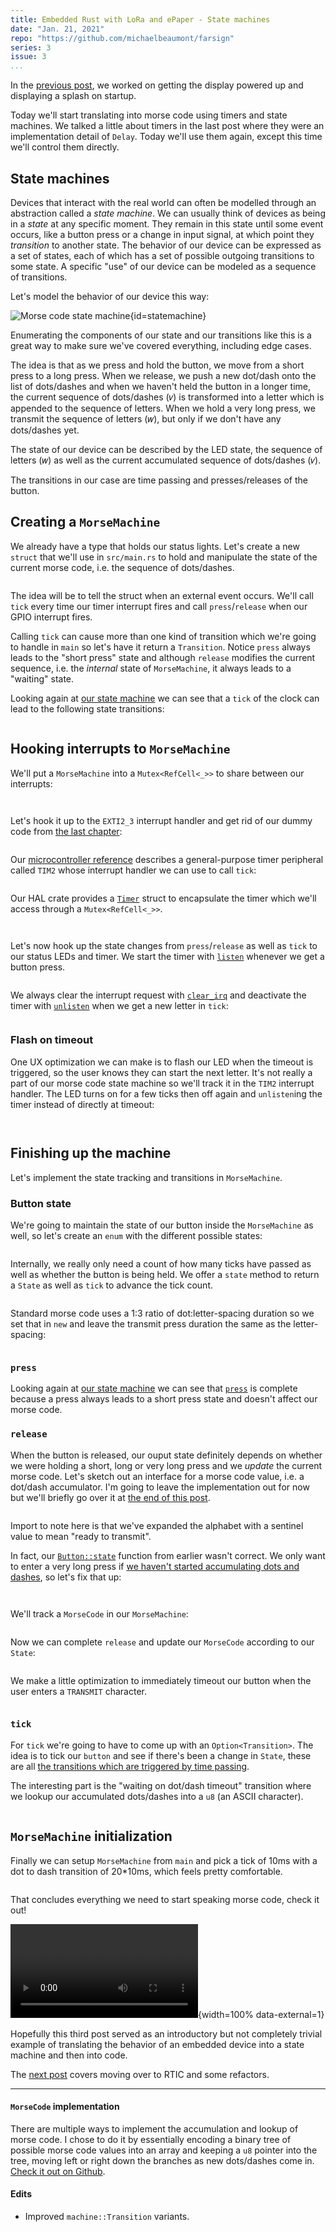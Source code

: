 ```yaml
---
title: Embedded Rust with LoRa and ePaper - State machines
date: "Jan. 21, 2021"
repo: "https://github.com/michaelbeaumont/farsign"
series: 3
issue: 3
...
```


[previous]: embedded-rust-with-lorawan-and-epaper-2
[discovery-board]: https://www.st.com/en/evaluation-tools/b-l072z-lrwan1.html "Discovery board"
[repo]: https://github.com/michaelbeaumont/farsign
[discovery-manual]: https://www.st.com/resource/en/user_manual/dm00329995-discovery-kit-for-lorawan-sigfox-and-lpwan-protocols-with-stm32l0-stmicroelectronics.pdf "discovery board manual"
[uc-datasheet]: https://www.st.com/resource/en/datasheet/stm32l072v8.pdf "Microcontroller datasheet"
[uc-reference]: https://www.st.com/resource/en/reference_manual/dm00108281-ultralowpower-stm32l0x2-advanced-armbased-32bit-mcus-stmicroelectronics.pdf "Microcontroller reference manual"
[embedded-book]: https://rust-embedded.github.io/book
[epaper-page]: https://www.waveshare.com/product/displays/e-paper/epaper-2/2.9inch-e-paper-module-b.htm
[epaper-wiki]: https://www.waveshare.com/wiki/2.9inch_e-Paper_Module_(B)
[epaper-datasheet]: https://www.waveshare.com/wiki/File:2.9inch-e-paper-b-specification.pdf
[epd-waveshare]: https://github.com/caemor/epd-waveshare
[module-datasheet]: https://wireless.murata.com/pub/RFM/data/type_abz.pdf
[next]: embedded-rust-with-lorawan-and-epaper-4

In the [previous post][previous], we worked on getting the display powered up
and displaying a splash on startup.

Today we'll start translating into morse code using timers and state machines.
We talked a little about timers in the last post where they were an
implementation detail of `Delay`. Today we'll use them again, except this time we'll
control them directly.

## State machines

Devices that interact with the real world can often be modelled through an
abstraction called a _state machine_. We can usually think of devices
as being in a _state_ at any specific moment. They remain in this state until
some event occurs, like a button press or a change in input signal, at which
point they _transition_ to another state. The behavior of our device can be expressed
as a set of states, each of which has a set of possible outgoing transitions to some
state. A specific "use" of our device can be modeled as a sequence of
transitions.

Let's model the behavior of our device this way:

![Morse code state machine](media/statemachine.svg){id=statemachine}

Enumerating the components of our state and our transitions like this is a
great way to make sure we've covered everything, including edge cases.

The idea is that as we press and hold the button, we move from a short press to a long
press. When we release, we push a new dot/dash onto the list of dots/dashes and when we
haven't held the button in a longer time, the
current sequence of dots/dashes (𝑣) is transformed into a letter which is appended to
the sequence of letters. When we hold a very long press, we transmit the sequence of
letters (𝑤), but only if we don't have any dots/dashes yet.

The state of our device can be described by the LED state, the sequence of letters (𝑤)
as well as the current accumulated sequence of dots/dashes (𝑣).

The transitions in our case are time passing and presses/releases of the button.

## Creating a `MorseMachine`

We already have a type that holds our status lights. Let's create a new `struct`
that we'll use in `src/main.rs` to hold and manipulate the state of the current morse code,
i.e. the sequence of dots/dashes.

```{uri="src/machine.rs" ref=v3_machine_skel .rust}

```

The idea will be to tell the struct when an external event occurs.
We'll call `tick` every time our timer
interrupt fires and call `press`/`release` when our GPIO interrupt fires.

Calling `tick` can cause more than one kind of transition which we're going to
handle in `main` so let's have it return a `Transition`. Notice `press` always
leads to the "short press" state and although `release` modifies the current sequence,
i.e. the _internal_ state of `MorseMachine`, it always leads to a "waiting" state.

Looking again at [our state machine](#statemachine) we can see that a `tick` of
the clock can lead to the following state transitions:

```{uri="src/machine.rs" ref=v3_add_statechange diff=^! chunk=0 .rust}

```

## Hooking interrupts to `MorseMachine`

We'll put a `MorseMachine` into a `Mutex<RefCell<_>>` to share between our
interrupts:

```{uri="src/main.rs" ref=v3_machine_skel_main chunk=1 diff=^! .rust}

```

```{uri="src/main.rs" ref=v3_machine_skel_main chunk=3 diff=^! .rust}

```

Let's hook it up to the `EXTI2_3` interrupt handler and get rid of our
dummy code from [the last chapter][previous]:

```{uri="src/main.rs" ref=v3_machine_skel_main chunk=5 diff=^! .rust}

```

Our [microcontroller reference][uc-reference] describes a general-purpose
timer peripheral called `TIM2` whose interrupt handler we can use to call
`tick`:

```{uri="src/main.rs" ref=v3_machine_skel_main diff=^! chunk=4 .rust}

```

Our HAL crate provides a
[`Timer`](https://docs.rs/stm32l0xx-hal/0.6.2/stm32l0xx_hal/timer/struct.Timer.html)
struct to encapsulate the timer which we'll access through a `Mutex<RefCell<_>>`.

```{uri="src/main.rs" ref=v3_machine_led_timer diff=^! chunk=0 .rust}

```

```{uri="src/main.rs" ref=v3_machine_led_timer diff=^! chunk=1 .rust}

```

Let's now hook up the state changes from `press`/`release` as well as `tick`
to our status LEDs and timer. We start the timer with
[`listen`](https://docs.rs/stm32l0xx-hal/0.6.2/stm32l0xx_hal/timer/struct.Timer.html#method.listen-1)
whenever we get a button press.

```{uri="src/main.rs" ref=v3_machine_led_timer diff=^! chunk=3 .rust}

```

We always clear the interrupt request with
[`clear_irq`](https://docs.rs/stm32l0xx-hal/0.6.2/stm32l0xx_hal/timer/struct.Timer.html#method.clear_irq)
and deactivate the timer with
[`unlisten`](https://docs.rs/stm32l0xx-hal/0.6.2/stm32l0xx_hal/timer/struct.Timer.html#method.unlisten-1)
when we get a new letter in `tick`:

```{uri="src/main.rs" ref=v3_machine_led_timer diff=^! chunk=2 .rust}

```

### Flash on timeout

One UX optimization we can make is to flash our LED when the timeout is
triggered, so the user knows they can start the next letter. It's not really a
part of our morse code state machine so we'll track it in the `TIM2` interrupt
handler. The LED turns on for a few ticks then off again and `unlisten`ing the
timer instead of directly at timeout:

```{uri="src/main.rs" ref=v3_timeout_flash diff=^! chunk=0 .rust}

```

```{uri="src/main.rs" ref=v3_timeout_flash diff=^! chunk=1 .rust}

```

## Finishing up the machine

Let's implement the state tracking and transitions in `MorseMachine`.

### Button state

We're going to maintain the state of our button inside the `MorseMachine` as
well, so let's create an `enum` with the different possible states:

```{uri="src/machine.rs" ref=v3_add_button diff=^! chunk=0 b=13 .rust}

```

Internally, we really only need a count of how many ticks have passed as well
as whether the button is being held. We offer a `state` method to return a
`State` as well as `tick` to advance the tick count.

```{uri="src/machine.rs" ref=v3_add_button diff=^! chunk=0 a=15 .rust}

```

Standard morse code uses a 1:3 ratio of dot:letter-spacing duration so we
set that in `new` and leave the transmit press duration the same as the
letter-spacing:

```{uri="src/machine.rs" ref=v3_init_button_machine diff=^! chunk=0 .rust}

```

### `press`

Looking again at
[our state machine](#statemachine) we can see that [`press`](#cb15-20) is complete because
a press always leads to a short press state and doesn't affect our morse code.

### `release`

When the button is released, our ouput state definitely depends on whether we
were holding a short, long or very long press and we _update_ the current morse
code. Let's sketch out an interface for a morse code value, i.e. a dot/dash
accumulator. I'm going to leave the implementation out for now but we'll briefly
go over it at [the end of this post](#morsecode-implementation).

```{uri="src/morse.rs" ref=v3_morse_code_machine .rust}

```

Import to note here is that we've expanded the alphabet with a sentinel value
to mean "ready to transmit".

In fact, our [`Button::state`](#cb14-29) function from earlier wasn't correct. We only
want to enter a very long press if [we haven't started accumulating dots and
dashes](#statemachine), so let's fix that up:

```{uri="src/machine.rs" ref=v3_morse_code_machine diff=^! chunk=1 .rust}

```

```{uri="src/machine.rs" ref=v3_morse_code_machine diff=^! chunk=2 .rust}

```

We'll track a `MorseCode` in our `MorseMachine`:

```{uri="src/machine.rs" ref=v3_morse_code_machine diff=^! chunk=4 .rust}

```

Now we can complete `release` and update our `MorseCode` according to our
`State`:

```{uri="src/machine.rs" ref=v3_morse_code_machine diff=^! chunk=5 .rust}

```

We make a little optimization to immediately timeout our button when the user
enters a `TRANSMIT` character.

```{uri="src/machine.rs" ref=v3_morse_code_machine diff=^! chunk=3 a=4 b=6 .rust}

```

### `tick`

For `tick` we're going to have to come up with an `Option<Transition>`. The idea
is to tick our `button` and see if there's been a change in `State`, these are
all [the transitions which are triggered by time passing](#statemachine).

The interesting part is the "waiting on dot/dash timeout"
transition where we lookup our accumulated dots/dashes
into a `u8` (an ASCII character).

```{uri="src/machine.rs" ref=v3_morse_machine_tick diff=^! chunk=0 .rust}

```

## `MorseMachine` initialization

Finally we can setup `MorseMachine` from `main` and pick a tick of 10ms with a
dot to dash transition of 20\*10ms, which feels pretty comfortable.

```{uri="src/main.rs" ref=v3_complete_init_mm diff=^! chunk=1 .rust}

```

That concludes everything we need to start speaking morse code, check
it out!

![eso.](media/first_morse_code.webm){width=100% data-external=1}

Hopefully this third post served as an introductory but not completely trivial
example of translating the behavior of an embedded
device into a state machine and then into code.

The [next post][next] covers moving over to RTIC and some refactors.

---

#### `MorseCode` implementation

There are multiple ways to implement the accumulation and lookup of morse code.
I chose to do it by essentially encoding a binary tree of possible morse code values
into an array and keeping a `u8` pointer into the tree, moving left or right down the
branches as new dots/dashes come in.
[Check it out on Github](https://github.com/michaelbeaumont/farsign/tree/v3_morse_code/src/morse.rs).

#### Edits

- Improved `machine::Transition` variants.
